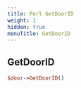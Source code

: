 ```yaml
---
title: Perl GetDoorID
weight: 1
hidden: true
menuTitle: GetDoorID
---
```

## GetDoorID
```perl
$door->GetDoorID()
```
